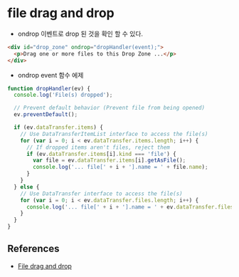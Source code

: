 # file drag and drop
* ondrop 이벤트로 drop 된 것을 확인 할 수 있다.

```html
<div id="drop_zone" ondrop="dropHandler(event);">
  <p>Drag one or more files to this Drop Zone ...</p>
</div>
```

* ondrop event 함수 에제
```javascript
function dropHandler(ev) {
  console.log('File(s) dropped');

  // Prevent default behavior (Prevent file from being opened)
  ev.preventDefault();

  if (ev.dataTransfer.items) {
    // Use DataTransferItemList interface to access the file(s)
    for (var i = 0; i < ev.dataTransfer.items.length; i++) {
      // If dropped items aren't files, reject them
      if (ev.dataTransfer.items[i].kind === 'file') {
        var file = ev.dataTransfer.items[i].getAsFile();
        console.log('... file[' + i + '].name = ' + file.name);
      }
    }
  } else {
    // Use DataTransfer interface to access the file(s)
    for (var i = 0; i < ev.dataTransfer.files.length; i++) {
      console.log('... file[' + i + '].name = ' + ev.dataTransfer.files[i].name);
    }
  }
}
```

## References
* [File drag and drop](https://developer.mozilla.org/en-US/docs/Web/API/HTML_Drag_and_Drop_API/File_drag_and_drop)

